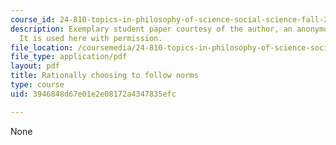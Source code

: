 ```yaml
---
course_id: 24-810-topics-in-philosophy-of-science-social-science-fall-2006
description: Exemplary student paper courtesy of the author, an anonymous student.
  It is used here with permission.
file_location: /coursemedia/24-810-topics-in-philosophy-of-science-social-science-fall-2006/3946848d67e01e2e08172a4347835efc_paper_norms.pdf
file_type: application/pdf
layout: pdf
title: Rationally choosing to follow norms
type: course
uid: 3946848d67e01e2e08172a4347835efc

---
```

None